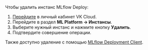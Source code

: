 Чтобы удалить инстанс MLflow Deploy:

1. [Перейдите](https://mcs.mail.ru/app/) в личный кабинет VK Cloud.
2. Перейдите в раздел **ML Platform → Инстансы**.
3. Выберите нужный инстанс и нажмите кнопку **Удалить**.
4. Подтвердите совершение операции.

Также доступно удаление с помощью [MLflow Deployment Client](../manage-mlflow-client/).
